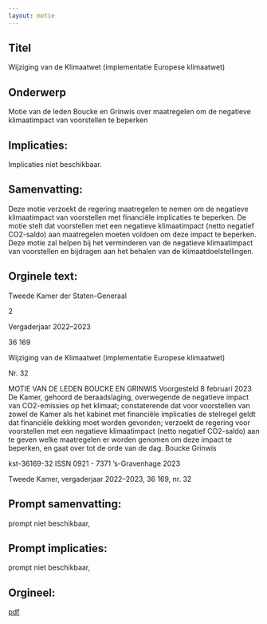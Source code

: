 ```yaml
---
layout: motie
---
```

## Titel
Wijziging van de Klimaatwet (implementatie Europese klimaatwet)
## Onderwerp
Motie van de leden Boucke en Grinwis over maatregelen om de negatieve klimaatimpact van voorstellen te beperken
## Implicaties:
Implicaties niet beschikbaar.
## Samenvatting:

Deze motie verzoekt de regering maatregelen te nemen om de negatieve klimaatimpact van voorstellen met financiële implicaties te beperken. De motie stelt dat voorstellen met een negatieve klimaatimpact (netto negatief CO2-saldo) aan maatregelen moeten voldoen om deze impact te beperken. Deze motie zal helpen bij het verminderen van de negatieve klimaatimpact van voorstellen en bijdragen aan het behalen van de klimaatdoelstellingen.
## Orginele text:


Tweede Kamer der Staten-Generaal

2

Vergaderjaar 2022–2023

36 169

Wijziging van de Klimaatwet (implementatie
Europese klimaatwet)

Nr. 32

MOTIE VAN DE LEDEN BOUCKE EN GRINWIS
Voorgesteld 8 februari 2023
De Kamer,
gehoord de beraadslaging,
overwegende de negatieve impact van CO2-emissies op het klimaat;
constaterende dat voor voorstellen van zowel de Kamer als het kabinet
met financiële implicaties de stelregel geldt dat financiële dekking moet
worden gevonden;
verzoekt de regering voor voorstellen met een negatieve klimaatimpact
(netto negatief CO2-saldo) aan te geven welke maatregelen er worden
genomen om deze impact te beperken,
en gaat over tot de orde van de dag.
Boucke
Grinwis

kst-36169-32
ISSN 0921 - 7371
’s-Gravenhage 2023

Tweede Kamer, vergaderjaar 2022–2023, 36 169, nr. 32


## Prompt samenvatting:
prompt niet beschikbaar,

## Prompt implicaties:
prompt niet beschikbaar,
## Orgineel:
[pdf](https://gegevensmagazijn.tweedekamer.nl/OData/v4/2.0/Document(6e0f44ed-2134-4b01-97eb-3fa77430ca48)/resource)
